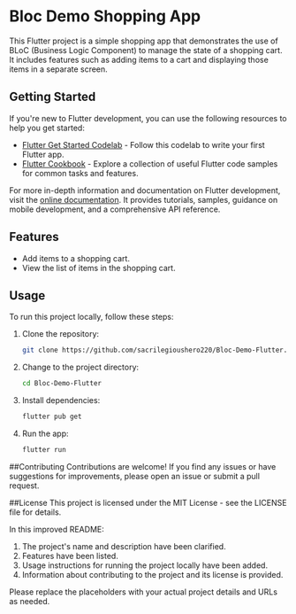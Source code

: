 # Bloc Demo Shopping App

This Flutter project is a simple shopping app that demonstrates the use of BLoC (Business Logic Component) to manage the state of a shopping cart. It includes features such as adding items to a cart and displaying those items in a separate screen.

## Getting Started

If you're new to Flutter development, you can use the following resources to help you get started:

- [Flutter Get Started Codelab](https://docs.flutter.dev/get-started/codelab) - Follow this codelab to write your first Flutter app.
- [Flutter Cookbook](https://docs.flutter.dev/cookbook) - Explore a collection of useful Flutter code samples for common tasks and features.

For more in-depth information and documentation on Flutter development, visit the [online documentation](https://docs.flutter.dev/). It provides tutorials, samples, guidance on mobile development, and a comprehensive API reference.

## Features

- Add items to a shopping cart.
- View the list of items in the shopping cart.

## Usage

To run this project locally, follow these steps:

1. Clone the repository:

   ```bash
   git clone https://github.com/sacrilegioushero220/Bloc-Demo-Flutter.git


2. Change to the project directory:
   ```bash
   cd Bloc-Demo-Flutter


3. Install dependencies:

   ```bash
   flutter pub get


4. Run the app:

   ```bash
   flutter run

##Contributing
Contributions are welcome! If you find any issues or have suggestions for improvements, please open an issue or submit a pull request.

##License
This project is licensed under the MIT License - see the LICENSE file for details.

In this improved README:

1. The project's name and description have been clarified.
2. Features have been listed.
3. Usage instructions for running the project locally have been added.
4. Information about contributing to the project and its license is provided.

Please replace the placeholders with your actual project details and URLs as needed.
